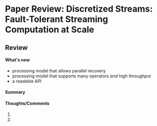 # Paper Review: Discretized Streams: Fault-Tolerant Streaming Computation at Scale

## Review

#### What's new
* processing model that allows parallel recovery
* processing model that supports many operators *and* high throughput
* a readable API


#### Summary



#### Thoughts/Comments
1. 

2. 
